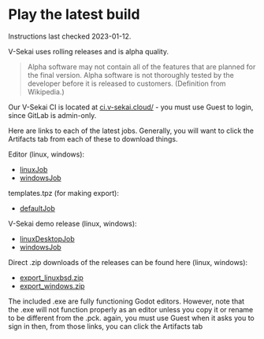 # Play the latest build

Instructions last checked 2023-01-12.

V-Sekai uses rolling releases and is alpha quality.

> Alpha software may not contain all of the features that are planned for the final version. Alpha software is not thoroughly tested by the developer before it is released to customers. (Definition from Wikipedia.)

Our V-Sekai CI is located at [ci.v-sekai.cloud/](https://ci.v-sekai.cloud) - you must use Guest to login, since GitLab is admin-only.

Here are links to each of the latest jobs. Generally, you will want to click the Artifacts tab from each of these to download things.

Editor (linux, windows):

- [linuxJob](https://ci.v-sekai.cloud/go/tab/build/detail/godot-groups-editor/latest/defaultStage/latest/linuxJob)
- [windowsJob](https://ci.v-sekai.cloud/go/tab/build/detail/godot-groups-editor/latest/defaultStage/latest/windowsJob)

templates.tpz (for making export):

- [defaultJob](https://ci.v-sekai.cloud/go/tab/build/detail/godot-groups-editor/latest/templateZipStage/latest/defaultJob)

V-Sekai demo release (linux, windows):

- [linuxDesktopJob](https://ci.v-sekai.cloud/go/tab/build/detail/groups-export/latest/exportStage/latest/linuxDesktopJob)
- [windowsJob](https://ci.v-sekai.cloud/go/tab/build/detail/groups-export/latest/exportStage/latest/windowsJob)

Direct .zip downloads of the releases can be found here (linux, windows):

- [export_linuxbsd.zip](https://ci.v-sekai.cloud/go/files/groups-export/latest/exportStage/latest/linuxDesktopJob/export_linuxbsd.zip)
- [export_windows.zip](https://ci.v-sekai.cloud/go/files/groups-export/latest/exportStage/latest/windowsJob/export_windows.zip)

The included .exe are fully functioning Godot editors. However, note that the .exe will not function properly as an editor unless you copy it or rename to be different from the .pck. again, you must use Guest when it asks you to sign in then, from those links, you can click the Artifacts tab
